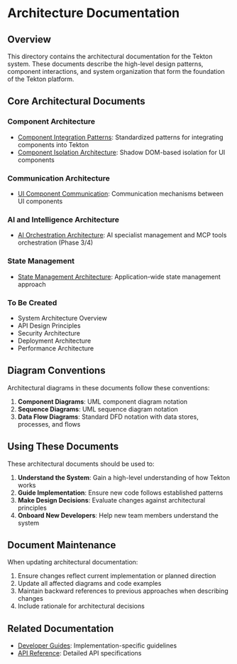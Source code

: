 # Architecture Documentation

## Overview

This directory contains the architectural documentation for the Tekton system. These documents describe the high-level design patterns, component interactions, and system organization that form the foundation of the Tekton platform.

## Core Architectural Documents

### Component Architecture

- [Component Integration Patterns](./ComponentIntegrationPatterns.md): Standardized patterns for integrating components into Tekton
- [Component Isolation Architecture](./ComponentIsolationArchitecture.md): Shadow DOM-based isolation for UI components

### Communication Architecture

- [UI Component Communication](./UIComponentCommunication.md): Communication mechanisms between UI components

### AI and Intelligence Architecture

- [AI Orchestration Architecture](./AI_Orchestration_Architecture.md): AI specialist management and MCP tools orchestration (Phase 3/4)

### State Management

- [State Management Architecture](./StateManagementArchitecture.md): Application-wide state management approach

### To Be Created

- System Architecture Overview
- API Design Principles
- Security Architecture
- Deployment Architecture
- Performance Architecture

## Diagram Conventions

Architectural diagrams in these documents follow these conventions:

1. **Component Diagrams**: UML component diagram notation
2. **Sequence Diagrams**: UML sequence diagram notation
3. **Data Flow Diagrams**: Standard DFD notation with data stores, processes, and flows

## Using These Documents

These architectural documents should be used to:

1. **Understand the System**: Gain a high-level understanding of how Tekton works
2. **Guide Implementation**: Ensure new code follows established patterns
3. **Make Design Decisions**: Evaluate changes against architectural principles
4. **Onboard New Developers**: Help new team members understand the system

## Document Maintenance

When updating architectural documentation:

1. Ensure changes reflect current implementation or planned direction
2. Update all affected diagrams and code examples
3. Maintain backward references to previous approaches when describing changes
4. Include rationale for architectural decisions

## Related Documentation

- [Developer Guides](../DeveloperGuides/): Implementation-specific guidelines
- [API Reference](../APIReference/): Detailed API specifications